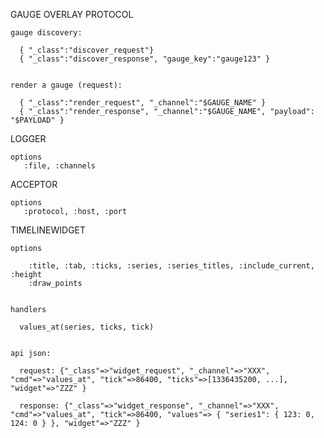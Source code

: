 

GAUGE OVERLAY PROTOCOL

    gauge discovery:

      { "_class":"discover_request"}
      { "_class":"discover_response", "gauge_key":"gauge123" }


    render a gauge (request):

      { "_class":"render_request", "_channel":"$GAUGE_NAME" }
      { "_class":"render_response", "_channel":"$GAUGE_NAME", "payload": "$PAYLOAD" }




LOGGER

    options
       :file, :channels




ACCEPTOR

    options
       :protocol, :host, :port




TIMELINEWIDGET

    options

        :title, :tab, :ticks, :series, :series_titles, :include_current, :height
        :draw_points


    handlers

      values_at(series, ticks, tick)


    api json:

      request: {"_class"=>"widget_request", "_channel"=>"XXX", "cmd"=>"values_at", "tick"=>86400, "ticks"=>[1336435200, ...], "widget"=>"ZZZ" }

      response: {"_class"=>"widget_response", "_channel"=>"XXX", "cmd"=>"values_at", "tick"=>86400, "values"=> { "series1": { 123: 0, 124: 0 } }, "widget"=>"ZZZ" }

     
